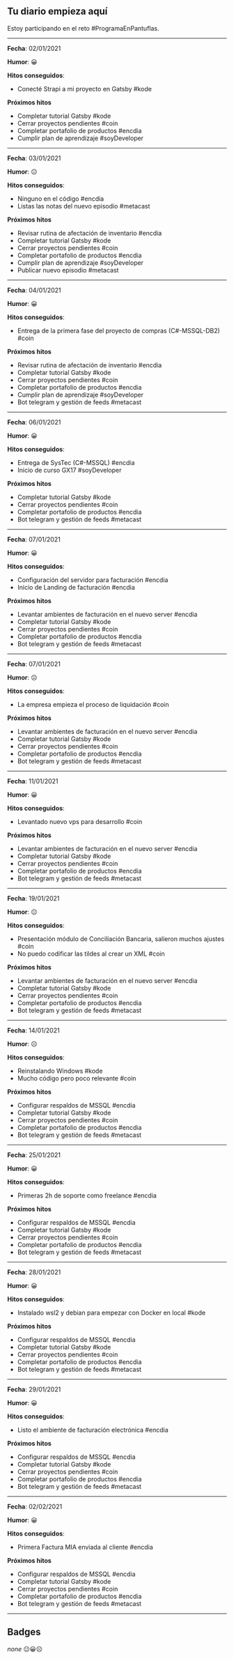 ## **Tu diario empieza aquí**

Estoy participando en el reto #ProgramaEnPantuflas.

---

**Fecha**: 02/01/2021

**Humor**: 😀

**Hitos conseguidos**:
- Conecté Strapi a mi proyecto en Gatsby #kode

**Próximos hitos**
- Completar tutorial Gatsby #kode
- Cerrar proyectos pendientes #coin
- Completar portafolio de productos #encdia
- Cumplir plan de aprendizaje #soyDeveloper

---

**Fecha**: 03/01/2021

**Humor**: 😐

**Hitos conseguidos**:
- Ninguno en el código #encdia
- Listas las notas del nuevo episodio #metacast

**Próximos hitos**
- Revisar rutina de afectación de inventario #encdia
- Completar tutorial Gatsby #kode
- Cerrar proyectos pendientes #coin
- Completar portafolio de productos #encdia
- Cumplir plan de aprendizaje #soyDeveloper
- Publicar nuevo episodio #metacast

---

**Fecha**: 04/01/2021

**Humor**: 😀

**Hitos conseguidos**:
- Entrega de la primera fase del proyecto de compras (C#-MSSQL-DB2) #coin

**Próximos hitos**
- Revisar rutina de afectación de inventario #encdia
- Completar tutorial Gatsby #kode
- Cerrar proyectos pendientes #coin
- Completar portafolio de productos #encdia
- Cumplir plan de aprendizaje #soyDeveloper
- Bot telegram y gestión de feeds #metacast

---

**Fecha**: 06/01/2021

**Humor**: 😀

**Hitos conseguidos**:
- Entrega de SysTec (C#-MSSQL) #encdia
- Inicio de curso GX17 #soyDeveloper

**Próximos hitos**
- Completar tutorial Gatsby #kode
- Cerrar proyectos pendientes #coin
- Completar portafolio de productos #encdia
- Bot telegram y gestión de feeds #metacast

---

**Fecha**: 07/01/2021

**Humor**: 😀

**Hitos conseguidos**:
- Configuración del servidor para facturación #encdia
- Inicio de Landing de facturación #encdia

**Próximos hitos**
- Levantar ambientes de facturación en el nuevo server #encdia
- Completar tutorial Gatsby #kode
- Cerrar proyectos pendientes #coin
- Completar portafolio de productos #encdia
- Bot telegram y gestión de feeds #metacast

---

**Fecha**: 07/01/2021

**Humor**: ☹️

**Hitos conseguidos**:
- La empresa empieza el proceso de liquidación #coin

**Próximos hitos**
- Levantar ambientes de facturación en el nuevo server #encdia
- Completar tutorial Gatsby #kode
- Cerrar proyectos pendientes #coin
- Completar portafolio de productos #encdia
- Bot telegram y gestión de feeds #metacast

---

**Fecha**: 11/01/2021

**Humor**: 😀

**Hitos conseguidos**:
- Levantado nuevo vps para desarrollo #coin

**Próximos hitos**
- Levantar ambientes de facturación en el nuevo server #encdia
- Completar tutorial Gatsby #kode
- Cerrar proyectos pendientes #coin
- Completar portafolio de productos #encdia
- Bot telegram y gestión de feeds #metacast

---

**Fecha**: 19/01/2021

**Humor**: 😐

**Hitos conseguidos**:
- Presentación módulo de Conciliación Bancaria, salieron muchos ajustes #coin
- No puedo codificar las tildes al crear un XML #coin

**Próximos hitos**
- Levantar ambientes de facturación en el nuevo server #encdia
- Completar tutorial Gatsby #kode
- Cerrar proyectos pendientes #coin
- Completar portafolio de productos #encdia
- Bot telegram y gestión de feeds #metacast

---

**Fecha**: 14/01/2021

**Humor**: ☹️

**Hitos conseguidos**:
- Reinstalando Windows #kode
- Mucho código pero poco relevante #coin

**Próximos hitos**
- Configurar respaldos de MSSQL #encdia
- Completar tutorial Gatsby #kode
- Cerrar proyectos pendientes #coin
- Completar portafolio de productos #encdia
- Bot telegram y gestión de feeds #metacast

---

**Fecha**: 25/01/2021

**Humor**: 😀

**Hitos conseguidos**:
- Primeras 2h de soporte como freelance #encdia

**Próximos hitos**
- Configurar respaldos de MSSQL #encdia
- Completar tutorial Gatsby #kode
- Cerrar proyectos pendientes #coin
- Completar portafolio de productos #encdia
- Bot telegram y gestión de feeds #metacast

---

**Fecha**: 28/01/2021

**Humor**: 😀

**Hitos conseguidos**:
- Instalado wsl2 y debian para empezar con Docker en local #kode

**Próximos hitos**
- Configurar respaldos de MSSQL #encdia
- Completar tutorial Gatsby #kode
- Cerrar proyectos pendientes #coin
- Completar portafolio de productos #encdia
- Bot telegram y gestión de feeds #metacast

---

**Fecha**: 29/01/2021

**Humor**: 😀

**Hitos conseguidos**:
- Listo el ambiente de facturación electrónica #encdia

**Próximos hitos**
- Configurar respaldos de MSSQL #encdia
- Completar tutorial Gatsby #kode
- Cerrar proyectos pendientes #coin
- Completar portafolio de productos #encdia
- Bot telegram y gestión de feeds #metacast

---

**Fecha**: 02/02/2021

**Humor**: 😀

**Hitos conseguidos**:
- Primera Factura MIA enviada al cliente #encdia

**Próximos hitos**
- Configurar respaldos de MSSQL #encdia
- Completar tutorial Gatsby #kode
- Cerrar proyectos pendientes #coin
- Completar portafolio de productos #encdia
- Bot telegram y gestión de feeds #metacast

---

## **Badges**

*none* 😐😀☹️
